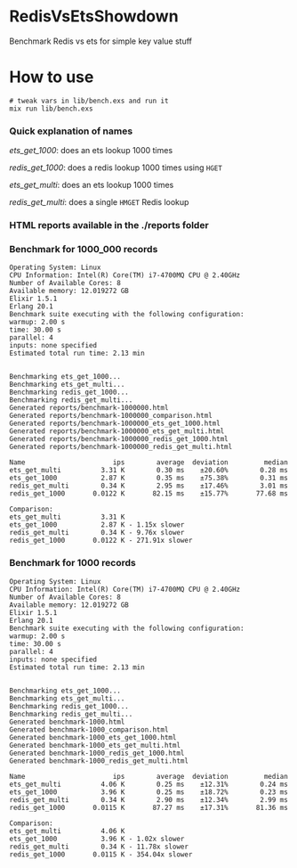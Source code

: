 # RedisVsEtsShowdown

Benchmark Redis vs ets for simple key value stuff

# How to use

    # tweak vars in lib/bench.exs and run it
    mix run lib/bench.exs

### Quick explanation of names

*ets_get_1000*: does an ets lookup 1000 times

*redis_get_1000*: does a redis lookup 1000 times using `HGET`

*ets_get_multi*: does an ets lookup 1000 times

*redis_get_multi*: does a single `HMGET` Redis lookup

### HTML reports available in the ./reports folder


### Benchmark for 1000_000 records

```
Operating System: Linux
CPU Information: Intel(R) Core(TM) i7-4700MQ CPU @ 2.40GHz
Number of Available Cores: 8
Available memory: 12.019272 GB
Elixir 1.5.1
Erlang 20.1
Benchmark suite executing with the following configuration:
warmup: 2.00 s
time: 30.00 s
parallel: 4
inputs: none specified
Estimated total run time: 2.13 min


Benchmarking ets_get_1000...
Benchmarking ets_get_multi...
Benchmarking redis_get_1000...
Benchmarking redis_get_multi...
Generated reports/benchmark-1000000.html
Generated reports/benchmark-1000000_comparison.html
Generated reports/benchmark-1000000_ets_get_1000.html
Generated reports/benchmark-1000000_ets_get_multi.html
Generated reports/benchmark-1000000_redis_get_1000.html
Generated reports/benchmark-1000000_redis_get_multi.html

Name                      ips        average  deviation         median
ets_get_multi          3.31 K        0.30 ms    ±20.60%        0.28 ms
ets_get_1000           2.87 K        0.35 ms    ±75.38%        0.31 ms
redis_get_multi        0.34 K        2.95 ms    ±17.46%        3.01 ms
redis_get_1000       0.0122 K       82.15 ms    ±15.77%       77.68 ms

Comparison:
ets_get_multi          3.31 K
ets_get_1000           2.87 K - 1.15x slower
redis_get_multi        0.34 K - 9.76x slower
redis_get_1000       0.0122 K - 271.91x slower
```

### Benchmark for 1000 records

```
Operating System: Linux
CPU Information: Intel(R) Core(TM) i7-4700MQ CPU @ 2.40GHz
Number of Available Cores: 8
Available memory: 12.019272 GB
Elixir 1.5.1
Erlang 20.1
Benchmark suite executing with the following configuration:
warmup: 2.00 s
time: 30.00 s
parallel: 4
inputs: none specified
Estimated total run time: 2.13 min


Benchmarking ets_get_1000...
Benchmarking ets_get_multi...
Benchmarking redis_get_1000...
Benchmarking redis_get_multi...
Generated benchmark-1000.html
Generated benchmark-1000_comparison.html
Generated benchmark-1000_ets_get_1000.html
Generated benchmark-1000_ets_get_multi.html
Generated benchmark-1000_redis_get_1000.html
Generated benchmark-1000_redis_get_multi.html

Name                      ips        average  deviation         median
ets_get_multi          4.06 K        0.25 ms    ±12.31%        0.24 ms
ets_get_1000           3.96 K        0.25 ms    ±18.72%        0.23 ms
redis_get_multi        0.34 K        2.90 ms    ±12.34%        2.99 ms
redis_get_1000       0.0115 K       87.27 ms    ±17.31%       81.36 ms

Comparison:
ets_get_multi          4.06 K
ets_get_1000           3.96 K - 1.02x slower
redis_get_multi        0.34 K - 11.78x slower
redis_get_1000       0.0115 K - 354.04x slower
```
